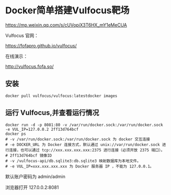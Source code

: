 # Docker简单搭建Vulfocus靶场

https://mp.weixin.qq.com/s/cUVopiX3T6HX_mY1eMeCUA

Vulfocus 官网：

https://fofapro.github.io/vulfocus/

在线演示：

http://vulfocus.fofa.so/



## 安装

`docker pull vulfocus/vulfocus:latestdocker images`


## 运行 Vulfocus,并查看运行情况

```shell
docker run -d -p 8081:80 -v /var/run/docker.sock:/var/run/docker.sock -e VUL_IP=127.0.0.2 2ff13d764bcf
docker ps
# -v /var/run/docker.sock:/var/run/docker.sock 为 docker 交互连接
# -e DOCKER_URL 为 Docker 连接方式，默认通过 unix://var/run/docker.sock 进行连接，也可以通过 tcp://xxx.xxx.xxx.xxx:2375 进行连接（必须开放 2375 端口）。
# 2ff13d764bcf 镜像ID
# -v /vulfocus-api/db.sqlite3:db.sqlite3 映射数据库为本地文件。
# -e VUL_IP=xxx.xxx.xxx.xxx 为 Docker 服务器 IP ，不能为 127.0.0.1。
```

默认账户密码为 admin/admin

浏览器打开 127.0.0.2:8081